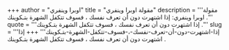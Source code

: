 +++
author = "اوبرا وينفري"
title = "مقولة اوبرا وينفري"
description = '''مقولة اوبرا وينفري: إذا اشتهرت دون أن تعرف نفسك ، فسوف تتكفل الشهرة بتـكوينك .'''
quote = '''إذا اشتهرت دون أن تعرف نفسك ، فسوف تتكفل الشهرة بتـكوينك .'''
slug = '''إذا-اشتهرت-دون-أن-تعرف-نفسك-،-فسوف-تتكفل-الشهرة-بتـكوينك'''
+++
إذا اشتهرت دون أن تعرف نفسك ، فسوف تتكفل الشهرة بتـكوينك .

